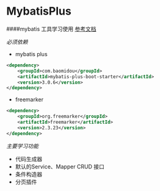 # MybatisPlus
####mybatis 工具学习使用 [参考文档](http://mp.baomidou.com/guide/#%E7%89%B9%E6%80%A7)

*必须依赖*
- mybatis plus
```xml
<dependency>
    <groupId>com.baomidou</groupId>
    <artifactId>mybatis-plus-boot-starter</artifactId>
    <version>3.0.6</version>
</dependency>
```
- freemarker
```xml
<dependency>
    <groupId>org.freemarker</groupId>
    <artifactId>freemarker</artifactId>
    <version>2.3.23</version>
</dependency>
```

*主要学习功能*
- 代码生成器
- 默认的Service、Mapper CRUD 接口
- 条件构造器
- 分页插件
